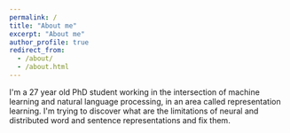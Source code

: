 ```yaml
---
permalink: /
title: "About me"
excerpt: "About me"
author_profile: true
redirect_from: 
  - /about/
  - /about.html
---
```


I'm a 27 year old PhD student working in the intersection of machine learning and natural language processing, in an area called representation learning. I'm trying to discover what are the limitations of neural and distributed word and sentence representations and fix them.
